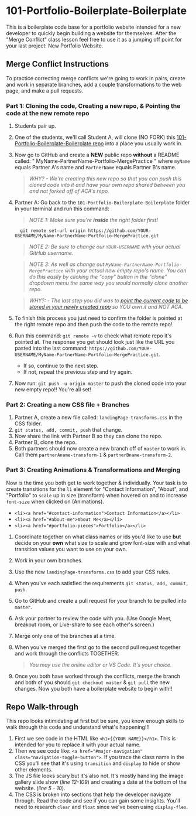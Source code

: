 # 101-Portfolio-Boilerplate-Boilerplate

This is a boilerplate code base for a portfolio website intended for a new developer to quickly begin building a website for themselves. After the "Merge Conflict" class lesson feel free to use it as a jumping off point for your last project: New Portfolio Website.

## Merge Conflict Instructions

To practice correcting merge conflicts we're going to work in pairs, create and work in separate branches, add a couple transformations to the web page, and make a pull requests.

### Part 1: Cloning the code, Creating a new repo, & Pointing the code at the new remote repo

1. Students pair up.
1. One of the students, we'll call Student A, will clone (NO FORK) this [101-Portfolio-Boilerplate-Boilerplate repo](https://github.com/AustinCodingAcademy/101-Portfolio-Boilerplate-Boilerplate) into a place you usually work in.
1. Now go to GitHub and create a **NEW** public repo **without** a README called: " MyName-PartnerName-Portfolio-MergePractice " where `myName` equals Partner A's name and `PartnerName` equals Partner B's name.

    > *WHY? - We're creating this new repo so that you can push this cloned code into it and have your own repo shared between you and not forked off of ACA's repo.*

1. Partner A: Go back to the `101-Portfolio-Boilerplate-Boilerplate` folder in your terminal and run this command:

    > *NOTE 1: Make sure you're **inside** the right folder first!*

    ```console
      git remote set-url origin https://github.com/YOUR-USERNAME/MyName-PartnerName-Portfolio-MergePractice.git
    ```

    > *NOTE 2: Be sure to change our `YOUR-USERNAME` with your actual GitHub username.*

    > *NOTE 3: As well as change out `MyName-PartnerName-Portfolio-MergePractice` with your actual new empty repo's name. You can do this easily by clicking the "copy" button in the "clone" dropdown menu the same way you would normally clone another repo.*

    > *WHY?: - The last step you did was to [point the current code to be stored in your newly created repo](https://www.xenovation.com/blog/source-control-management/git/how-to-change-remote-git-repository) so YOU own it and NOT ACA.*

1. To finish this process you just need to confirm the folder is pointed at the right remote repo and then push the code to the remote repo!

1. Run this command: `git remote -v` to check what remote repo it's pointed at. The response you get should look just like the URL you pasted into the last command: `https://github.com/YOUR-USERNAME/MyName-PartnerName-Portfolio-MergePractice.git`.

    * If so, continue to the next step.
    * If not, repeat the previous step and try again.

1. Now run: `git push -u origin master` to push the cloned code into your new empty repo!! You're all set!

### Part 2: Creating a new CSS file + Branches

1. Partner A, create a new file called: `landingPage-transforms.css` in the CSS folder.
1. `git status, add, commit, push` that change.
1. Now share the link with Partner B so they can clone the repo.
1. Partner B, clone the repo.
1. Both partners should now create a new branch off of `master` to work in. Call them `partnerAname-transform-1` & `partnerBname-transform-2`.

### Part 3: Creating Animations & Transformations and Merging

Now is the time you both get to work together & individually. Your task is to create transitions for the `li` element for "Contact Information", "About", and "Portfolio" to `scale` up in size (transform) when hovered on and to increase `font-size` when clicked on (Animations).

  * `<li><a href="#contact-information">Contact Information</a></li>`
  * `<li><a href="#about-me">About Me</a></li>`
  * `<li><a href="#portfolio-pieces">Portfolio</a></li>`

1. Coordinate together on what class names or ids you'd like to use **but** decide on your **own** what size to scale and grow font-size with and what transition values you want to use on your own.
1. Work in your own branches.
1. Use the new `landingPage-transforms.css` to add your CSS rules.
1. When you've each satisfied the requirements `git status, add, commit, push`.
1. Go to GitHub and create a pull request for your branch to be pulled into `master`.
1. Ask your partner to review the code with you. (Use Google Meet, breakout room, or Live-share to see each other's screen.)
1. Merge only one of the branches at a time.
1. When you've merged the first go to the second pull request together and work through the conflicts TOGETHER.

    > *You may use the online editor or VS Code. It's your choice.*

1. Once you both have worked through the conflicts, merge the branch and both of you should `git checkout master` & `git pull` the new changes. Now you both have a boilerplate website to begin with!!

## Repo Walk-through

This repo looks intimidating at first but be sure, you know enough skills to walk through this code and understand what's happening!!!

1. First we see code in the HTML like `<h1>{{YOUR NAME}}</h1>`. This is intended for you to replace it with your actual name.
1. Then we see code like: `<a href="#major-navigation" class="navigation-toggle-button">`. If you trace the class name in the CSS you'll see that it's using `transition` and `display` to hide or show other elements.
1. The JS file looks scary but it's also not. It's mostly handling the image gallery slide show (*line 12-109*) and creating a date at the bottom of the website. (*line 5 - 10*).
1. The CSS is broken into sections that help the developer navigate through. Read the code and see if you can gain some insights. You'll need to research `clear` and `float` since we've been using `display-flex`.

